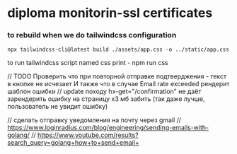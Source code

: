 # diploma monitorin-ssl certificates


### to rebuild when we do tailwindcss configuration

```
npx tailwindcss-cli@latest build ./assets/app.css -o ../static/app.css
```

to run tailwindcss script named css print - npm run css


// TODO
Проверить что при повторной отправке подтверджения - текст в кнопке не исчезает
И также что в случае Email rate exceeded рендерит шаблон ошибки
// update 
походу hx-get="/confirmation" не даёт зарендерить ошибку на страницу 
x3 мб забить (так даже лучше, пользователь не увидит ошибку)

// сделать отправку уведомления на почту через gmail
// https://www.loginradius.com/blog/engineering/sending-emails-with-golang/
// https://www.youtube.com/results?search_query=golang+how+to+send+email+